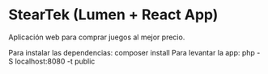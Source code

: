 # StearTek (Lumen + React App)

Aplicación web para comprar juegos al mejor precio.

Para instalar las dependencias: composer install
Para levantar la app: php -S localhost:8080 -t public

